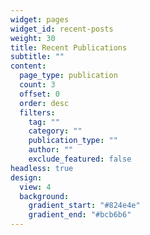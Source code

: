 ```yaml
---
widget: pages
widget_id: recent-posts
weight: 30
title: Recent Publications
subtitle: ""
content:
  page_type: publication
  count: 3
  offset: 0
  order: desc
  filters:
    tag: ""
    category: ""
    publication_type: ""
    author: ""
    exclude_featured: false
headless: true
design:
  view: 4
  background:
    gradient_start: "#824e4e"
    gradient_end: "#bcb6b6"
---
```


<!-- {{% callout note %}}
Quickly discover relevant content by [filtering publications](./publication/).
{{% /callout %}} -->
